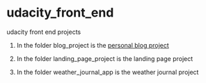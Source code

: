 # udacity_front_end
udacity front end projects
1. In the folder blog_project is the [personal blog project](https://github.com/ademerdzhiev/udacity_front_end/blob/master/blog_project) 

2. In the folder landing_page_project is the landing page project

3. In the folder weather_journal_app is the weather journal project
